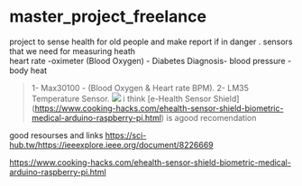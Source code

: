 # master_project_freelance
project to sense health for old people and make report if in danger .
sensors that we need for measuring heath  
heart rate -oximeter (Blood Oxygen) - Diabetes Diagnosis- blood pressure - body heat 

> 1- Max30100 - (Blood Oxygen & Heart rate BPM).
> 2- LM35 Temperature Sensor.
![](todos_elementos.png)
 i think [e-Health Sensor Shield] (https://www.cooking-hacks.com/ehealth-sensor-shield-biometric-medical-arduino-raspberry-pi.html) is agood recomendation 
 
good resourses and links 
https://sci-hub.tw/https://ieeexplore.ieee.org/document/8226669

https://www.cooking-hacks.com/ehealth-sensor-shield-biometric-medical-arduino-raspberry-pi.html
